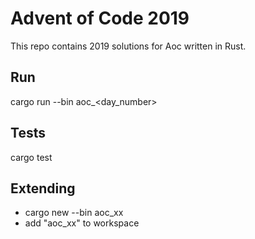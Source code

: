 # Advent of Code 2019

This repo contains 2019 solutions for Aoc written in Rust.

## Run

cargo run --bin aoc_<day_number>

## Tests

cargo test

## Extending

* cargo new --bin aoc_xx
* add "aoc_xx" to workspace